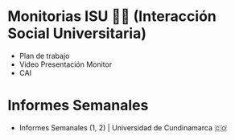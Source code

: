 # Monitorias ISU 👩‍💻 (Interacción Social Universitaria)
* Plan de trabajo
* Video Presentación Monitor
* CAI

# Informes Semanales
*  Informes Semanales (1, 2) | Universidad de Cundinamarca 🇨🇴
